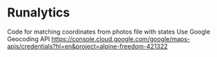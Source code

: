 # Runalytics
Code for matching coordinates from photos file with states
Use Google Geocoding API
https://console.cloud.google.com/google/maps-apis/credentials?hl=en&project=alpine-freedom-421322
